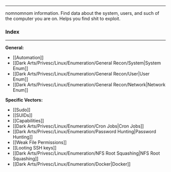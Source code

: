 -- -
nomnomnom information. Find data about the system, users, and such of the computer you are on. Helps you find shit to exploit.
### Index
-- -
**General:**
- [[Automation]]
- [[Dark Arts/Privesc/Linux/Enumeration/General Recon/System|System Enum]]
- [[Dark Arts/Privesc/Linux/Enumeration/General Recon/User|User Enum]]
- [[Dark Arts/Privesc/Linux/Enumeration/General Recon/Network|Network Enum]]

**Specific Vectors:**
- [[Sudo]]
- [[SUIDs]]
- [[Capabilities]]
- [[Dark Arts/Privesc/Linux/Enumeration/Cron Jobs|Cron Jobs]]
- [[Dark Arts/Privesc/Linux/Enumeration/Password Hunting|Password Hunting]]
- [[Weak File Permissions]]
- [[Looting SSH keys]]
- [[Dark Arts/Privesc/Linux/Enumeration/NFS Root Squashing|NFS Root Squashing]]
- [[Dark Arts/Privesc/Linux/Enumeration/Docker|Docker]]